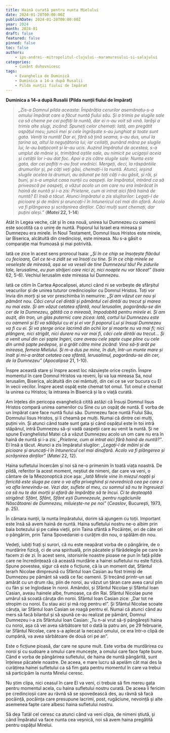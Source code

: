 ```yaml
---
title: Haină curată pentru nunta Mielului
date: 2024-01-28T00:00:00Z
publishDate: 2024-01-28T00:00:00Z
year: 2024
month: 2024-01
draft: false
featured: false
pinned: false
toc: false
authors:
    - ips-andrei--mitropolitul-clujului--maramuresului-si-salajului  
categories:
    - Cuvânt duhovnicesc
tags:
    - Evanghelia de Duminică
    - Duminica a 14-a după Rusalii
    - Pilda nunții fiului de împărat
---
```

**Duminica a 14-a după Rusalii (Pilda nunții fiului de împărat)**

> _„Zis-a Domnul pilda aceasta: Împărăția cerurilor asemănatu-s-a omului împărat care a făcut nuntă fiului său. Și a trimis pe slugile sale ca să cheme pe cei poftiți la nuntă, dar ei n-au voit să vină. Iarăși a trimis alte slugi, zicând: Spuneți celor chemați: Iată, am pregătit ospățul meu; juncii mei și cele îngrășate s-au junghiat și toate sunt gata. Veniți la nuntă! Dar ei, fără să țină seama, s-au dus, unul la țarina sa, altul la neguțătoria lui; iar ceilalți, punând mâna pe slugile lui, le-au batjocorit și le-au ucis. Auzind împăratul de acestea, s-a umplut de mânie și, trimițând oștile sale, au nimicit pe ucigașii aceia și cetății lor i-au dat foc. Apoi a zis către slugile sale: Nunta este gata, dar cei poftiți n-au fost vrednici. Mergeți, deci, la răspântiile drumurilor și, pe câți veți găsi, chemați-i la nuntă. Atunci, ieșind slugile acelea la drumuri, au adunat pe toți câți i-au găsit, și răi, și buni, și s-a umplut casa nunții cu oaspeți. Iar împăratul, intrând ca să privească pe oaspeți, a văzut acolo un om care nu era îmbrăcat în haină de nuntă și i-a zis: Prietene, cum ai intrat aici fără haină de nuntă? El însă a tăcut. Atunci împăratul a zis slujitorilor: Legați-l de picioare și de mâini și aruncați-l în întunericul cel mai din afară. Acolo va fi plângerea și scrâșnirea dinților. Căci mulți sunt chemați, dar puțini aleși.”_ (**_Matei_ 22, 1-14**)

Atât în Legea veche, cât și în cea nouă, unirea lui Dumnezeu cu oamenii este socotită ca o unire de nuntă. Poporul lui Israel era mireasa și Dumnezeu era mirele. În Noul Testament, Domnul Iisus Hristos este mirele, iar Biserica, alcătuită din credincioși, este mireasa. Nu s-a găsit o comparație mai frumoasă și mai potrivită.

Iată ce zice în acest sens prorocul Isaia: _„Și în ce chip se însoțește flăcăul cu fecioara, Cel ce te-a zidit se va însoți cu tine. Și în ce chip mirele se veselește de mireasă, așa se va veseli de tine Dumnezeul tău! Pe zidurile tale, Ierusalime, eu pun străjeri care nici zi, nici noapte nu vor tăcea!”_  (_Isaia_ 62, 5-6). Vechiul Ierusalim este mireasa lui Dumnezeu.

Iată ce citim în Cartea Apocalipsei, atunci când ni se vorbește de sfârșitul veacurilor și de unirea tuturor credincioșilor cu Domnul Hristos. Toți vor învia din morți și se vor preschimba în nemurire: _„Și am văzut cer nou și pământ nou. Căci cerul cel dintâi și pământul cel dintâi au trecut și marea nu mai este. Și am văzut cetatea sfântă, noul Ierusalim, pogorându-se din cer de la Dumnezeu, gătită ca o mireasă, împodobită pentru mirele ei. Și am auzit, din tron, un glas puternic care zicea: Iată, cortul lui Dumnezeu este cu oamenii și El va sălășlui cu ei și ei vor fi poporul Lui și însuși Dumnezeu va fi cu ei. Și va șterge orice lacrimă din ochii lor și moarte nu va mai fi; nici plângere, nici strigăt, nici durere nu vor mai fi, căci cele dintâi au trecut… Și a venit unul din cei șapte îngeri, care aveau cele șapte cupe pline cu cele din urmă șapte pedepse, și a grăit către mine zicând: Vino să-ți arăt pe mireasa, femeia Mielului. Și m-a dus pe mine, în duh, într-un munte mare și înalt și mi-a arătat cetatea cea sfântă, Ierusalimul, pogorându-se din cer, de la Dumnezeu”_ (_Apocalipsa_ 21, 1-10).

Înspre această stare și înspre acest loc năzuiește orice creștin. Înspre momentul în care Domnul Hristos va reveni, Își va lua mireasa Sa, noul Ierusalim, Biserica, alcătuită din cei mântuiți, din cei ce se vor bucura cu El în vecii vecilor. Înspre acest ospăț este chemat tot omul. Tot omul e chemat la unirea cu Hristos; la intrarea în Biserică și la o viață curată.

Am înțeles din pericopa evanghelică citită astăzi că Însuși Domnul Iisus Hristos compară unirea oamenilor cu Sine cu un ospăț de nuntă. E vorba de un împărat care face nuntă fiului său. Dumnezeu face nuntă Fiului Său, Domnului Iisus Hristos, și îi cheamă pe mulți. Numai că dintre cei mulți, puțini vin. Și atunci când toate sunt gata și când ospățul este în toi intră stăpânul, intră Dumnezeu să-și vadă oaspeții care au venit la nuntă. Și ne spune Evanghelistul Matei că a văzut Dumnezeu acolo un om care nu era în haină de nuntă și i-a zis: _„Prietene, cum ai intrat aici fără haină de nuntă?”_. El însă a tăcut. Atunci a zis împăratul slugilor: _„Legați-l de mâini și de picioare și aruncați-l în întunericul cel mai dinafară. Acolo va fi plângerea și scrâșnirea dinților”_ (_Matei_ 22, 12).

Haina sufletului încercăm și noi să ne-o primenim în toată viața noastră. De pildă, referitor la acest moment, neștiut de nimeni, dar care va veni, o cântare de la Miezonoptică zice așa: _„Iată Mirele vine în miezul nopții și fericită este sluga pe care o va afla priveghind și nevrednică cea pe care o va afla lenevindu-se. Vezi dar, suflete al meu, cu somnul să nu te îngreuiezi ca să nu te dai morții și afară de împărăție să te încui. Ci te deșteaptă strigând: Sfânt, Sfânt, Sfânt ești Dumnezeule, pentru rugăciunile Născătoarei de Dumnezeu, miluiește-ne pe noi”_ (_Ceaslov_, București, 1973, p. 25).

În cămara nunții, la nunta împăratului, dorim să ajungem cu toții. Important este însă să avem haină de nuntă. Haina sufletului nostru ne-o albim prin baia botezului și pe calea vieții, prin Taina sfântă a Pocăinței, ori de câte ori o pângărim, prin Taina Spovedaniei o curățim din nou, o spălăm din nou.

Vedeți, iubiți frați și surori, că nu este neapărat vorba de o pângărire, de o murdărire fizică, ci de una spirituală, prin păcatele și fărădelegile pe care le facem zi de zi. În acest sens, istorisirile noastre pioase ne pun în față pilde care ne încredințează că această murdărie a hainei sufletului nu este fizică. Spune povestea, sigur că este o ficțiune, că la un moment dat, Sfântul Ierarh Nicolae dimpreună cu Sfântul Ioan Casian au fost trimiși de Dumnezeu pe pământ să vadă ce fac oamenii. Și trecând printr-un sat amărât cu un drum rău, plin de noroi, au văzut un țăran care avea carul plin cu fân și se înglodase în noroi. Amândoi, și Sfântul Nicolae și Sfântul Ioan Casian, aveau hainele albe, frumoase, ca din Rai. Sfântul Nicolae pune umărul să scoată căruța din noroi. Sfântul Ioan Casian zice: „Dar tot ne stropim cu noroi. Eu stau aici și mă rog pentru el”. Și Sfântul Nicolae scoate căruța, iar Sfântul Ioan Casian se roagă pentru el. Numai că atunci când au mers să facă bilanțul și să spună ce-au realizat pe pământ, Domnul Dumnezeu i-a zis Sfântului Ioan Casian: „Tu n-ai vrut să-ți pângărești haina cu noroi, așa că vei avea sărbătoare tot o dată la patru ani, pe 29 februarie, iar Sfântul Nicolae, care s-a aplecat la necazul omului, ce era într-o clipă de cumpănă, va avea sărbătoare de două ori pe an”.

Este o ficțiune pioasă, dar care ne spune mult. Este vorba de murdărirea cu noroi și cu sudoare a omului care muncește, a omului care face fapte bune. Când e vorba de pângărirea sufletului, de haina de nuntă pângărită, sunt înțelese păcatele noastre. De aceea, e mare lucru să apelăm cât mai des la curățirea hainei sufletului ca să fim gata pentru momentul în care va trebui să participăm la nunta Mirelui ceresc.

Nu știm clipa, nici ceasul în care El va veni, ci trebuie să fim mereu gata pentru momentul acela, cu haina sufletului nostru curată. De aceea îi fericim pe credincioșii care au râvnă să se spovedească des, au râvnă să facă pocăință, pocăința care presupune lacrimi, post, rugăciune, nevoință și alte asemenea fapte care albesc haina sufletului nostru.

Să dea Tatăl cel ceresc ca atunci când va veni clipa, de nimeni știută, și când Împăratul va face nunta cea veșnică, noi să avem haina pregătită pentru ospățul Mirelui.